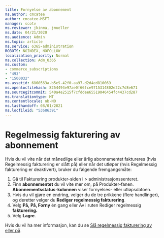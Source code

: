 ```yaml
---
title: Fornyelse av abonnement
ms.author: cmcatee
author: cmcatee-MSFT
manager: scotv
ms.reviewer: jkinma, jmueller
ms.date: 04/21/2020
ms.audience: Admin
ms.topic: article
ms.service: o365-administration
ROBOTS: NOINDEX, NOFOLLOW
localization_priority: Normal
ms.collection: Adm_O365
ms.custom:
- commerce_subscriptions
- "493"
- "1500032"
ms.assetid: 6860563a-b5e9-42f0-aa97-d2d4ed810069
ms.openlocfilehash: 8254494e97ae0f66fce9715314802e22c7d8e671
ms.sourcegitcommit: 540a4e2515f7cfddee65519046454fc4437cd287
ms.translationtype: MT
ms.contentlocale: nb-NO
ms.lasthandoff: 08/01/2021
ms.locfileid: "53686391"
---
```

# <a name="subscription-recurring-billing"></a>Regelmessig fakturering av abonnement

Hvis du vil vite når det månedlige eller  årlig abonnementet faktureres (hvis Regelmessig  fakturering er slått på) eller når det utløper (hvis Regelmessig fakturering er deaktivert), bruker du følgende fremgangsmåte:
  
1. Gå til Fakturering produkter-siden i  \> [](https://go.microsoft.com/fwlink/p/?linkid=842054) administrasjonssenteret.
2. Finn **abonnementet** du vil vite mer om, på Produkter-fanen. **Abonnementsstatus-kolonnen** viser fornyelses- eller utløpsdatoen.
3. Hvis du vil gjøre en endring, velger du de tre prikkene (flere handlinger), og deretter velger du **Rediger regelmessig fakturering**.
4. Velg **På,** **På, Forny** én gang eller Av i ruten Rediger regelmessig **fakturering.** 
5. Velg **Lagre**.

Hvis du vil ha mer informasjon, kan du se [Slå regelmessig fakturering av eller på](/microsoft-365/commerce/subscriptions/renew-your-subscription).